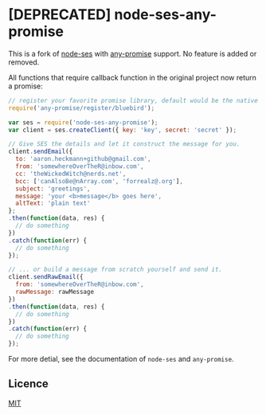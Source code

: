 # [DEPRECATED] node-ses-any-promise

This is a fork of [node-ses](https://github.com/aheckmann/node-ses) with [any-promise](https://github.com/kevinbeaty/any-promise) support. No feature is added or removed.

All functions that require callback function in the original project now return a promise:

``` javascript
// register your favorite promise library, default would be the native global promise
require('any-promise/register/bluebird');

var ses = require('node-ses-any-promise');
var client = ses.createClient({ key: 'key', secret: 'secret' });

// Give SES the details and let it construct the message for you.
client.sendEmail({
  to: 'aaron.heckmann+github@gmail.com',
  from: 'somewhereOverTheR@inbow.com',
  cc: 'theWickedWitch@nerds.net',
  bcc: ['canAlsoBe@nArray.com', 'forrealz@.org'],
  subject: 'greetings',
  message: 'your <b>message</b> goes here',
  altText: 'plain text'
};
.then(function(data, res) {
  // do something
})
.catch(function(err) {
  // do something
});

// ... or build a message from scratch yourself and send it.
client.sendRawEmail({
  from: 'somewhereOverTheR@inbow.com',
  rawMessage: rawMessage
})
.then(function(data, res) {
  // do something
})
.catch(function(err) {
  // do something
});
```

For more detial, see the documentation of `node-ses` and `any-promise`.

## Licence

[MIT](https://github.com/haoliangyu/node-ses-any-promise/blob/master/LICENSE)
